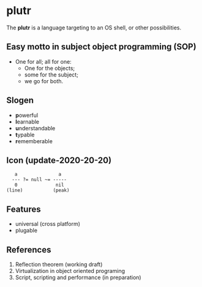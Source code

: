 # plutr
The **plutr** is a language targeting to an OS shell, or other possibilities.


## Easy motto in subject object programming (SOP)

- One for all; all for one:
  + One for the objects;
  + some for the subject;
  + we go for both.


## Slogen
- **p**owerful
- **l**earnable
- **u**nderstandable
- **t**ypable
- **r**ememberable


## Icon (update-2020-20-20)
```
   a               a
  --- ?= null ~= -----
   0              nil
(line)           (peak)
```


## Features
- universal (cross platform)
- plugable


## References
1. Reflection theorem (working draft)
2. Virtualization in object oriented programing
3. Script, scripting and performance (in preparation)
